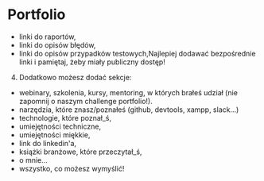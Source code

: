 # Portfolio
- linki do raportów,
- linki do opisów błędów,
- linki do opisów przypadków testowych,Najlepiej dodawać bezpośrednie linki i pamiętaj, żeby miały publiczny dostęp!

4. Dodatkowo możesz dodać sekcje:
- webinary, szkolenia, kursy, mentoring, w których brałeś udział (nie zapomnij o naszym challenge portfolio!).
- narzędzia, które znasz/poznałeś (github, devtools, xampp, slack…)
- technologie, które poznał_ś,
- umiejętności techniczne,
- umiejętności miękkie,
- link do linkedin'a,
- książki branżowe, które przeczytał_ś,
- o mnie…
- wszystko, co możesz wymyślić!
